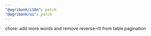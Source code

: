 ```yaml
---
"@agribank/i18n": patch
"@agribank/ui": patch
---
```


chore: add more words and remove reverse-rtl from table pagination
